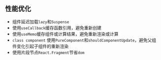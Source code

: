 ## 性能优化
* 组件延迟加载`lazy`和`Suspense`
* 使用`useCallback`缓存函数引用，避免重新创建
* 使用`useMemo`缓存组件或计算结果，避免重新渲染或计算
* `class component` 使用`PureComponent`和`shouldComponentUpdate`，避免父组件变化引起子组件的重新渲染
* 使用片段节点`React.Fragment`节省`dom`
